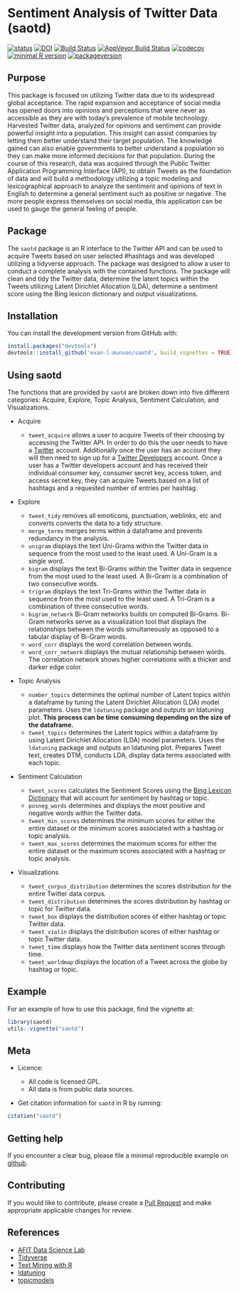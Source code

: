 Sentiment Analysis of Twitter Data (saotd)
================

<!-- don't edit the .md file, instead edit the .Rmd -->

[![status](http://joss.theoj.org/papers/e6002792b44f50039afc22dbe3d4a086/status.svg)](http://joss.theoj.org/papers/e6002792b44f50039afc22dbe3d4a086)
[![DOI](https://zenodo.org/badge/DOI/10.5281/zenodo.2578973.svg)](https://doi.org/10.5281/zenodo.2578973)
[![Build
Status](https://travis-ci.org/evan-l-munson/saotd.svg?branch=master)](https://travis-ci.org/evan-l-munson/saotd)
[![AppVeyor Build
Status](https://ci.appveyor.com/api/projects/status/github/evan-l-munson/saotd?branch=master&svg=true)](https://ci.appveyor.com/project/evan-l-munson/saotd)
[![codecov](https://codecov.io/gh/evan-l-munson/saotd/branch/master/graph/badge.svg)](https://codecov.io/gh/evan-l-munson/saotd)
[![minimal R
version](https://img.shields.io/badge/R%3E%3D-3.3.0-6666ff.svg)](https://cran.r-project.org/)
[![packageversion](https://img.shields.io/badge/Package%20version-0.2.0-orange.svg?style=flat-square)](https://github.com/evan-l-munson/saotd)

## Purpose

This package is focused on utilizing Twitter data due to its widespread
global acceptance. The rapid expansion and acceptance of social media
has opened doors into opinions and perceptions that were never as
accessible as they are with today’s prevalence of mobile technology.
Harvested Twitter data, analyzed for opinions and sentiment can provide
powerful insight into a population. This insight can assist companies by
letting them better understand their target population. The knowledge
gained can also enable governments to better understand a population so
they can make more informed decisions for that population. During the
course of this research, data was acquired through the Public Twitter
Application Programming Interface (API), to obtain Tweets as the
foundation of data and will build a methodology utilizing a topic
modeling and lexicographical approach to analyze the sentiment and
opinions of text in English to determine a general sentiment such as
positive or negative. The more people express themselves on social
media, this application can be used to gauge the general feeling of
people.

## Package

The `saotd` package is an R interface to the Twitter API and can be used
to acquire Tweets based on user selected \#hashtags and was developed
utilizing a tidyverse approach. The package was designed to allow a user
to conduct a complete analysis with the contained functions. The package
will clean and tidy the Twitter data, determine the latent topics within
the Tweets utilizing Latent Dirichlet Allocation (LDA), determine a
sentiment score using the Bing lexicon dictionary and output
visualizations.

## Installation

You can install the development version from GitHub with:

``` r
install.packages("devtools")
devtools::install_github('evan-l-munson/saotd', build_vignettes = TRUE)
```

## Using saotd

The functions that are provided by `saotd` are broken down into five
different categories: Acquire, Explore, Topic Analysis, Sentiment
Calculation, and Visualizations.

  - Acquire
    
      - `tweet_acquire` allows a user to acquire Tweets of their
        choosing by accessing the Twitter API. In order to do this the
        user needs to have a [Twitter](https://twitter.com) account.
        Additionally once the user has an account they will then need to
        sign up for a [Twitter Developers](https://dev.twitter.com/)
        account. Once a user has a Twitter developers account and has
        received their individual consumer key, consumer secret key,
        access token, and access secret key, they can acquire Tweets
        based on a list of hashtags and a requested number of entries
        per hashtag.

  - Explore
    
      - `tweet_tidy` removes all emoticons, punctuation, weblinks, etc
        and converts converts the data to a tidy structure.
      - `merge_terms` merges terms within a dataframe and prevents
        redundancy in the analysis.
      - `unigram` displays the text Uni-Grams within the Twitter data in
        sequence from the most used to the least used. A Uni-Gram is a
        single word.
      - `bigram` displays the text Bi-Grams within the Twitter data in
        sequence from the most used to the least used. A Bi-Gram is a
        combination of two consecutive words.
      - `trigram` displays the text Tri-Grams within the Twitter data in
        sequence from the most used to the least used. A Tri-Gram is a
        combination of three consecutive words.
      - `bigram_network` Bi-Gram networks builds on computed Bi-Grams.
        Bi-Gram networks serve as a visualization tool that displays the
        relationships between the words simultaneously as opposed to a
        tabular display of Bi-Gram words.
      - `word_corr` displays the word correlation between words.
      - `word_corr_network` displays the mutual relationship between
        words. The correlation network shows higher correlations with a
        thicker and darker edge color.

  - Topic Analysis
    
      - `number_topics` determines the optimal number of Latent topics
        within a dataframe by tuning the Latent Dirichlet Allocation
        (LDA) model parameters. Uses the `ldatuning` package and outputs
        an ldatuning plot. **This process can be time consuming
        depending on the size of the dataframe.**
      - `tweet_topics` determines the Latent topics within a dataframe
        by using Latent Dirichlet Allocation (LDA) model parameters.
        Uses the `ldatuning` package and outputs an ldatuning plot.
        Prepares Tweet text, creates DTM, conducts LDA, display data
        terms associated with each topic.

  - Sentiment Calculation
    
      - `tweet_scores` calculates the Sentiment Scores using the [Bing
        Lexicon
        Dictionary](https://www.cs.uic.edu/~liub/FBS/sentiment-analysis.html)
        that will account for sentiment by hashtag or topic.
      - `posneg_words` determines and displays the most positive and
        negative words within the Twitter data.
      - `tweet_min_scores` determines the minimum scores for either the
        entire dataset or the minimum scores associated with a hashtag
        or topic analysis.
      - `tweet_max_scores` determines the maximum scores for either the
        entire dataset or the maximum scores associated with a hashtag
        or topic analysis.

  - Visualizations
    
      - `tweet_corpus_distribution` determines the scores distribution
        for the entire Twitter data corpus.
      - `tweet_distribution` determines the scores distribution by
        hashtag or topic for Twitter data.
      - `tweet_box` displays the distribution scores of either hashtag
        or topic Twitter data.
      - `tweet_violin` displays the distribution scores of either
        hashtag or topic Twitter data.
      - `tweet_time` displays how the Twitter data sentiment scores
        through time.  
      - `tweet_worldmap` displays the location of a Tweet across the
        globe by hashtag or topic.

## Example

For an example of how to use this package, find the vignette at:

``` r
library(saotd)
utils::vignette("saotd")
```

## Meta

  - Licence:
    
      - All code is licensed GPL.
      - All data is from public data sources.

  - Get citation information for `saotd` in R by running:

<!-- end list -->

``` r
citation("saotd")
```

## Getting help

If you encounter a clear bug, please file a minimal reproducible example
on [github](https://github.com/evan-l-munson/saotd/issues).

## Contributing

If you would like to contribute, please create a [Pull
Request](https://github.com/evan-l-munson/saotd/pulls) and make
appropriate applicable changes for review.

## References

  - [AFIT Data Science Lab](https://github.com/AFIT-R)
  - [Tidyverse](https://www.tidyverse.org/)
  - [Text Mining with R](https://www.tidytextmining.com/)
  - [ldatuning](https://github.com/nikita-moor/ldatuning)
  - [topicmodels](https://CRAN.R-project.org/package=topicmodels)
